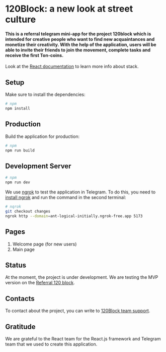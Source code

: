 # 120Block: a new look at street culture

#### This is a referral telegram mini-app for the project 120block which is intended for creative people who want to find new acquaintances and monetize their creativity. With the help of the application, users will be able to invite their friends to join the movement, complete tasks and receive the first Ton-coins. 

Look at the [React documentation](https://nextjs.org/docs) to learn more info about stack.

## Setup

Make sure to install the dependencies:

```bash
# npm
npm install
```

## Production

Build the application for production:

```bash
# npm
npm run build
```

## Development Server

[//]: # (Start the development server on `http://localhost:3002`:)

```bash
# npm
npm run dev
```

We use [ngrok](https://ngrok.com/) to test the application in Telegram. To do this, you need to [install ngrok](https://ngrok.com/docs/getting-started/) and run the command in the second terminal:
```bash
# nqrok
git checkout changes
ngrok http --domain=ant-logical-initially.ngrok-free.app 5173
```
## Pages

1. Welcome page (for new users)
2. Main page


## Status

At the moment, the project is under development. We are testing the MVP version on the [Referral 120 block](https://t.me/block_120bot/blockapp?startapp=rcZlIMXICd).

## Contacts

To contact about the project, you can write to [120Block team support](https://t.me/block_120sup).

## Gratitude

We are grateful to the React team for the React.js framework and Telegram team that we used to create this application.
